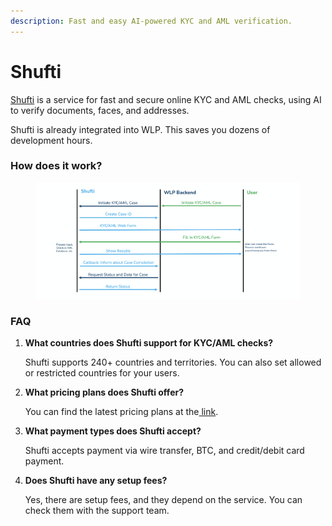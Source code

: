 ```yaml
---
description: Fast and easy AI-powered KYC and AML verification.
---
```


# Shufti

[Shufti](https://shuftipro.com/category/user-identification-authentication/) is a service for fast and secure online KYC and AML checks, using AI to verify documents, faces, and addresses.

Shufti is already integrated into WLP. This saves you dozens of development hours.

### How does it work?



<figure><img src="../.gitbook/assets/Shufti diagram.png" alt=""><figcaption></figcaption></figure>

### FAQ

1.  **What countries does Shufti support for KYC/AML checks?**

    Shufti supports 240+ countries and territories. You can also set allowed or restricted countries for your users.
2.  **What pricing plans does Shufti offer?**

    You can find the latest pricing plans at the[ link](https://shuftipro.com/faqs/#pricing).
3.  **What payment types does Shufti accept?**

    Shufti accepts payment via wire transfer, BTC, and credit/debit card payment.
4.  **Does Shufti have any setup fees?**

    Yes, there are setup fees, and they depend on the service. You can check them with the support team.
